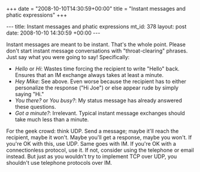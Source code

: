 +++
date = "2008-10-10T14:30:59+00:00"
title = "Instant messages and phatic expressions"
+++

\--- title: Instant messages and phatic expressions mt_id: 378 layout: post
date: 2008-10-10 14:30:59 +00:00 \---

Instant messages are meant to be instant. That's the whole point. Please don't
start instant message conversations with "throat-clearing" phrases. Just say
what you were going to say! Specifically:

  * _Hello_ or _Hi_: Wastes time forcing the recipient to write "Hello" back. Ensures that an IM exchange always takes at least a minute.
  * _Hey Mike_: See above. Even worse because the recipient has to either personalize the response ("Hi Joe") or else appear rude by simply saying "Hi."
  * _You there?_ or _You busy?_: My status message has already answered these questions.
  * _Got a minute?_: Irrelevant. Typical instant message exchanges should take much less than a minute.

For the geek crowd: think UDP. Send a message; maybe it'll reach the
recipient, maybe it won't. Maybe you'll get a response, maybe you won't. If
you're OK with this, use UDP. Same goes with IM. If you're OK with a
connectionless protocol, use it. If not, consider using the telephone or email
instead. But just as you wouldn't try to implement TCP over UDP, you shouldn't
use telephone protocols over IM.

